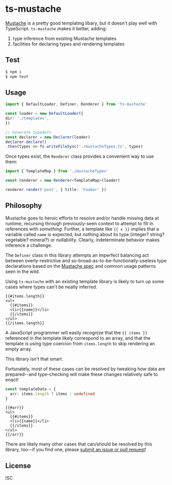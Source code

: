 # ts-mustache

[Mustache][mustache] is a pretty good templating libary, but it doesn't play
well with TypeScript. `ts-mustache` makes it better, adding:

1. type inference from existing Mustache templates
2. facilities for declaring types and rendering templates

## Test

```sh
$ npm i
$ npm test
```

## Usage

```ts
import { DefaultLoader, Definer, Renderer } from 'ts-mustache'

const loader = new DefaultLoader({
dir: './templates',
})

// Generate typedefs
const declarer = new Declarer(loader)
declarer.declare()
.then(types => fs.writeFileSync('./mustacheTypes.ts', types)
```

Once types exist, the `Renderer` class provides a convenient way to use them:

```ts
import { TemplateMap } from './mustacheTypes'

const renderer = new Renderer<TemplateMap>(loader)

renderer.render('post', { title: 'Foobar' })
```

## Philosophy

Mustache goes to heroic efforts to resolve and/or handle missing data at
runtime, recursing through previously-seen context to attempt to fill in
references with _something_. Further, a template like `{{ x }}` implies that
a variable called `name` is expected, but nothing about its type (integer?
string? vegetable? mineral?) or nullability. Clearly, indeterminate behavior
makes inference a challenge.

The `Definer` class in this library attempts an imperfect balancing act between
overly-restrictive and so-broad-as-to-be-functionally-useless type declarations
based on the [Mustache spec][mustache] and common usage patterns seen in the
wild.

Using `ts-mustache` with an existing template library is likely to turn
up some cases where types can't be neatly inferred.

```
{{#items.length}}
<ul>
  {{#items}}
  <li>{{name}}</li>
  {{/items}}
</ul>
{{/items.length}}
```

A JavaScript programmer will easily recognize that the `{{ items }}` referenced
in the template likely correspond to an array, and that the template is using
type coercion from `items.length` to skip rendering an empty array.

This library isn't that smart.

Fortunately, most of these cases can be resolved by tweaking how data are
prepared--and type-checking will make these changes relatively safe to enact!

```ts
const templateData = {
  arr: items.length ? items : undefined
}
```

```
{{#arr}}
<ul>
  {{#items}}
  <li>{{name}}</li>
  {{/items}}
</ul>
{{/arr}}
```

There are likely many other cases that can/should be resolved by this library,
too--if you find one, please [submit an issue or pull request][contributing]!

## License

ISC

[mustache]: http://mustache.github.io/mustache.5.html
[contributing]: ./CONTRIBUTING.md
